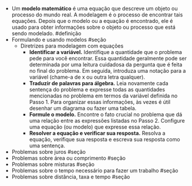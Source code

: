 - Um **modelo matemático** é uma equação que descreve um objeto ou processo do mundo real. A modelagem é o processo de encontrar tais equações. Depois que o modelo ou a equação é encontrado, ele é usado para obter informações sobre o objeto ou processo que está sendo modelado. #definição
- Formulando e usando modelos #seção
	- Diretrizes para modelagem com equações
		- **Identificar a variável.** Identifique a quantidade que o problema pede para você encontrar. Essa quantidade geralmente pode ser determinada por uma leitura cuidadosa da pergunta que é feita no final do problema. Em seguida, introduza uma notação para a variável (chame-a de x ou outra letra qualquer).
		- **Traduzir de palavras para álgebra.** Leia novamente cada sentença do problema e expresse todas as quantidades mencionadas no problema em termos da variável definida no Passo 1. Para organizar essas informações, às vezes é útil desenhar um diagrama ou fazer uma tabela.
		- **Formule o modelo.** Encontre o fato crucial no problema que dá uma relação entre as expressões listadas no Passo 2. Configure uma equação (ou modelo) que expresse essa relação.
		- **Resolver a equação e verificar sua resposta.** Resolva a equação, verifique sua resposta e escreva sua resposta como uma sentença.
- Problemas sobre juros #seção
- Problemas sobre área ou comprimento #seção
- Problemas sobre misturas #seção
- Problemas sobre o tempo necessário para fazer um trabalho #seção
- Problemas sobre distância, taxa e tempo #seção